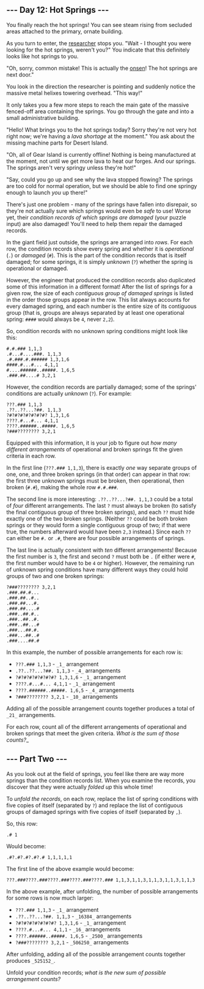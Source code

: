 ﻿
## --- Day 12: Hot Springs ---

You finally reach the hot springs! You can see steam rising from secluded areas attached to the primary, ornate building.

As you turn to enter, the  [researcher](https://adventofcode.com/2023/day/11)  stops you. "Wait - I thought you were looking for the hot springs, weren't you?" You indicate that this definitely looks like hot springs to you.

"Oh, sorry, common mistake! This is actually the  [onsen](https://en.wikipedia.org/wiki/Onsen)! The hot springs are next door."

You look in the direction the researcher is pointing and suddenly notice the  massive metal helixes  towering overhead. "This way!"

It only takes you a few more steps to reach the main gate of the massive fenced-off area containing the springs. You go through the gate and into a small administrative building.

"Hello! What brings you to the hot springs today? Sorry they're not very hot right now; we're having a  _lava shortage_  at the moment." You ask about the missing machine parts for Desert Island.

"Oh, all of Gear Island is currently offline! Nothing is being manufactured at the moment, not until we get more lava to heat our forges. And our springs. The springs aren't very springy unless they're hot!"

"Say, could you go up and see why the lava stopped flowing? The springs are too cold for normal operation, but we should be able to find one springy enough to launch  _you_  up there!"

There's just one problem - many of the springs have fallen into disrepair, so they're not actually sure which springs would even be  _safe_  to use! Worse yet, their  _condition records of which springs are damaged_  (your puzzle input) are also damaged! You'll need to help them repair the damaged records.

In the giant field just outside, the springs are arranged into  _rows_. For each row, the condition records show every spring and whether it is  _operational_  (`.`) or  _damaged_  (`#`). This is the part of the condition records that is itself damaged; for some springs, it is simply  _unknown_  (`?`) whether the spring is operational or damaged.

However, the engineer that produced the condition records also duplicated some of this information in a different format! After the list of springs for a given row, the size of each  _contiguous group of damaged springs_  is listed in the order those groups appear in the row. This list always accounts for every damaged spring, and each number is the entire size of its contiguous group (that is, groups are always separated by at least one operational spring:  `####`  would always be  `4`, never  `2,2`).

So, condition records with no unknown spring conditions might look like this:

```
#.#.### 1,1,3
.#...#....###. 1,1,3
.#.###.#.###### 1,3,1,6
####.#...#... 4,1,1
#....######..#####. 1,6,5
.###.##....# 3,2,1

```

However, the condition records are partially damaged; some of the springs' conditions are actually  _unknown_  (`?`). For example:

```
???.### 1,1,3
.??..??...?##. 1,1,3
?#?#?#?#?#?#?#? 1,3,1,6
????.#...#... 4,1,1
????.######..#####. 1,6,5
?###???????? 3,2,1

```

Equipped with this information, it is your job to figure out  _how many different arrangements_  of operational and broken springs fit the given criteria in each row.

In the first line (`???.### 1,1,3`), there is exactly  _one_  way separate groups of one, one, and three broken springs (in that order) can appear in that row: the first three unknown springs must be broken, then operational, then broken (`#.#`), making the whole row  `#.#.###`.

The second line is more interesting:  `.??..??...?##. 1,1,3`  could be a total of  _four_  different arrangements. The last  `?`  must always be broken (to satisfy the final contiguous group of three broken springs), and each  `??`  must hide exactly one of the two broken springs. (Neither  `??`  could be both broken springs or they would form a single contiguous group of two; if that were true, the numbers afterward would have been  `2,3`  instead.) Since each  `??`  can either be  `#.`  or  `.#`, there are four possible arrangements of springs.

The last line is actually consistent with  _ten_  different arrangements! Because the first number is  `3`, the first and second  `?`  must both be  `.`  (if either were  `#`, the first number would have to be  `4`  or higher). However, the remaining run of unknown spring conditions have many different ways they could hold groups of two and one broken springs:

```
?###???????? 3,2,1
.###.##.#...
.###.##..#..
.###.##...#.
.###.##....#
.###..##.#..
.###..##..#.
.###..##...#
.###...##.#.
.###...##..#
.###....##.#

```

In this example, the number of possible arrangements for each row is:

-   `???.### 1,1,3`  -  `_1_`  arrangement
-   `.??..??...?##. 1,1,3`  -  `_4_`  arrangements
-   `?#?#?#?#?#?#?#? 1,3,1,6`  -  `_1_`  arrangement
-   `????.#...#... 4,1,1`  -  `_1_`  arrangement
-   `????.######..#####. 1,6,5`  -  `_4_`  arrangements
-   `?###???????? 3,2,1`  -  `_10_`  arrangements

Adding all of the possible arrangement counts together produces a total of  `_21_`  arrangements.

For each row, count all of the different arrangements of operational and broken springs that meet the given criteria.  _What is the sum of those counts?__

## --- Part Two ---

As you look out at the field of springs, you feel like there are way more springs than the condition records list. When you examine the records, you discover that they were actually  _folded up_  this whole time!

To  _unfold the records_, on each row, replace the list of spring conditions with five copies of itself (separated by  `?`) and replace the list of contiguous groups of damaged springs with five copies of itself (separated by  `,`).

So, this row:

```
.# 1
```

Would become:

```
.#?.#?.#?.#?.# 1,1,1,1,1
```

The first line of the above example would become:

```
???.###????.###????.###????.###????.### 1,1,3,1,1,3,1,1,3,1,1,3,1,1,3
```

In the above example, after unfolding, the number of possible arrangements for some rows is now much larger:

-   `???.### 1,1,3`  -  `_1_`  arrangement
-   `.??..??...?##. 1,1,3`  -  `_16384_`  arrangements
-   `?#?#?#?#?#?#?#? 1,3,1,6`  -  `_1_`  arrangement
-   `????.#...#... 4,1,1`  -  `_16_`  arrangements
-   `????.######..#####. 1,6,5`  -  `_2500_`  arrangements
-   `?###???????? 3,2,1`  -  `_506250_`  arrangements

After unfolding, adding all of the possible arrangement counts together produces  `_525152_`.

Unfold your condition records;  _what is the new sum of possible arrangement counts?_